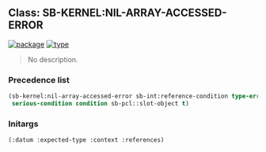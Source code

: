 ## Class: SB-KERNEL:NIL-ARRAY-ACCESSED-ERROR
[![package](https://img.shields.io/badge/Package-SB--KERNEL-5f9ea0.svg?style=social&colorA=999999)](../) [![type](https://img.shields.io/badge/Type-Class-5f9ea0.svg?style=social&colorA=999999)](../#class) 

> No description.

### Precedence list
```cl
(sb-kernel:nil-array-accessed-error sb-int:reference-condition type-error error
 serious-condition condition sb-pcl::slot-object t)
```
### Initargs
```cl
(:datum :expected-type :context :references)
```
